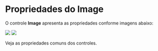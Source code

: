 # Propriedades do Image

O controle **Image** apresenta as propriedades conforme imagens abaixo:

![](http://www.gvinci.com.br/manual/image_1.zoom80.png)   ![](http://www.gvinci.com.br/manual/image_2.zoom80.png)

Veja as propriedades comuns dos controles.

